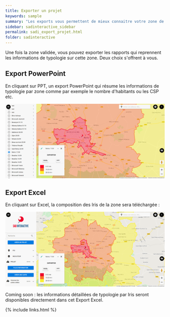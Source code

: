 ```yaml
---
title: Exporter un projet
keywords: sample
summary: "Les exports vous permettent de mieux connaitre votre zone de chalandise"
sidebar: sadinteractive_sidebar
permalink: sadi_export_projet.html
folder: sadinteractive
---
```


Une fois la zone validée, vous pouvez exporter les rapports qui reprennent les informations de typologie sur cette zone. Deux choix s'offrent à vous. 

## Export PowerPoint

En cliquant sur PPT, un export PowerPoint qui résume les informations de typologie par zone comme par exemple le nombre d'habitants ou les CSP etc.

![Export PPT](images\sadi_exporter_projet\export_ppt.gif)

## Export Excel

En cliquant sur Excel, la composition des Iris de la zone sera téléchargée : 

![Export Excel](images\sadi_exporter_projet\export_excel.gif)

Coming soon : les informations détaillées de typologie par Iris seront disponibles directement dans cet Export Excel.

{% include links.html %}
